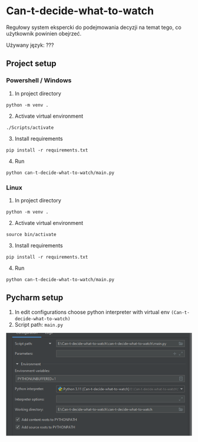 # Can-t-decide-what-to-watch
Regułowy system ekspercki do podejmowania decyzji na temat tego, co użytkownik powinien obejrzeć.

Używany język: ???



## Project setup
### Powershell / Windows

1. In project directory
```
python -m venv .
```
2. Activate virtual environment
```
./Scripts/activate
```

3. Install requirements
```
pip install -r requirements.txt
```

4. Run
```
python can-t-decide-what-to-watch/main.py
```

### Linux

1. In project directory
```
python -m venv .
```
2. Activate virtual environment
```
source bin/activate
```

3. Install requirements
```
pip install -r requirements.txt
```

4. Run
```
python can-t-decide-what-to-watch/main.py
```

## Pycharm setup
1. In edit configurations choose python interpreter with virtual env ```(Can-t-decide-what-to-watch)```
2. Script path: ```main.py```

![img.png](img.png)



